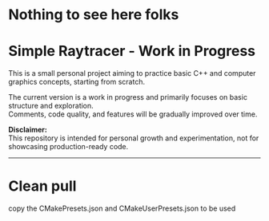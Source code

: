 # Nothing to see here folks


<!-- TODO : Write README -->

# Simple Raytracer - Work in Progress

This is a small personal project aiming to practice basic C++ and computer graphics concepts, starting from scratch.

The current version is a work in progress and primarily focuses on basic structure and exploration.  
Comments, code quality, and features will be gradually improved over time.

**Disclaimer:**  
This repository is intended for personal growth and experimentation, not for showcasing production-ready code.

---

# Clean pull
copy the CMakePresets.json and CMakeUserPresets.json to be used